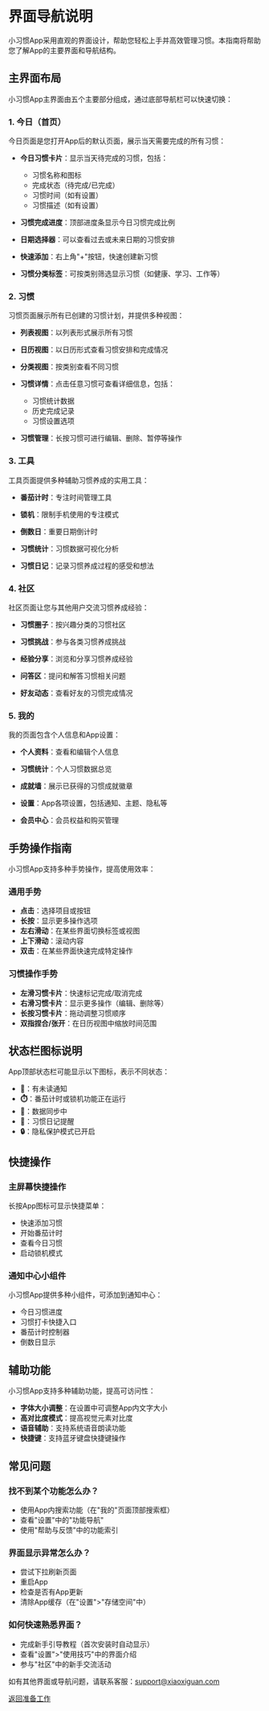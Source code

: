 # 界面导航说明

小习惯App采用直观的界面设计，帮助您轻松上手并高效管理习惯。本指南将帮助您了解App的主要界面和导航结构。

## 主界面布局

小习惯App主界面由五个主要部分组成，通过底部导航栏可以快速切换：

### 1. 今日（首页）

今日页面是您打开App后的默认页面，展示当天需要完成的所有习惯：

- **今日习惯卡片**：显示当天待完成的习惯，包括：
  - 习惯名称和图标
  - 完成状态（待完成/已完成）
  - 习惯时间（如有设置）
  - 习惯描述（如有设置）
  
- **习惯完成进度**：顶部进度条显示今日习惯完成比例
  
- **日期选择器**：可以查看过去或未来日期的习惯安排

- **快速添加**：右上角"+"按钮，快速创建新习惯

- **习惯分类标签**：可按类别筛选显示习惯（如健康、学习、工作等）

### 2. 习惯

习惯页面展示所有已创建的习惯计划，并提供多种视图：

- **列表视图**：以列表形式展示所有习惯
  
- **日历视图**：以日历形式查看习惯安排和完成情况
  
- **分类视图**：按类别查看不同习惯
  
- **习惯详情**：点击任意习惯可查看详细信息，包括：
  - 习惯统计数据
  - 历史完成记录
  - 习惯设置选项

- **习惯管理**：长按习惯可进行编辑、删除、暂停等操作

### 3. 工具

工具页面提供多种辅助习惯养成的实用工具：

- **番茄计时**：专注时间管理工具
  
- **锁机**：限制手机使用的专注模式
  
- **倒数日**：重要日期倒计时
  
- **习惯统计**：习惯数据可视化分析
  
- **习惯日记**：记录习惯养成过程的感受和想法

### 4. 社区

社区页面让您与其他用户交流习惯养成经验：

- **习惯圈子**：按兴趣分类的习惯社区
  
- **习惯挑战**：参与各类习惯养成挑战
  
- **经验分享**：浏览和分享习惯养成经验
  
- **问答区**：提问和解答习惯相关问题
  
- **好友动态**：查看好友的习惯完成情况

### 5. 我的

我的页面包含个人信息和App设置：

- **个人资料**：查看和编辑个人信息
  
- **习惯统计**：个人习惯数据总览
  
- **成就墙**：展示已获得的习惯成就徽章
  
- **设置**：App各项设置，包括通知、主题、隐私等
  
- **会员中心**：会员权益和购买管理

## 手势操作指南

小习惯App支持多种手势操作，提高使用效率：

### 通用手势

- **点击**：选择项目或按钮
- **长按**：显示更多操作选项
- **左右滑动**：在某些界面切换标签或视图
- **上下滑动**：滚动内容
- **双击**：在某些界面快速完成特定操作

### 习惯操作手势

- **左滑习惯卡片**：快速标记完成/取消完成
- **右滑习惯卡片**：显示更多操作（编辑、删除等）
- **长按习惯卡片**：拖动调整习惯顺序
- **双指捏合/张开**：在日历视图中缩放时间范围

## 状态栏图标说明

App顶部状态栏可能显示以下图标，表示不同状态：

- **🔔**：有未读通知
- **⏱️**：番茄计时或锁机功能正在运行
- **🔄**：数据同步中
- **📝**：习惯日记提醒
- **🔒**：隐私保护模式已开启

## 快捷操作

### 主屏幕快捷操作

长按App图标可显示快捷菜单：
- 快速添加习惯
- 开始番茄计时
- 查看今日习惯
- 启动锁机模式

### 通知中心小组件

小习惯App提供多种小组件，可添加到通知中心：
- 今日习惯进度
- 习惯打卡快捷入口
- 番茄计时控制器
- 倒数日显示

## 辅助功能

小习惯App支持多种辅助功能，提高可访问性：

- **字体大小调整**：在设置中可调整App内文字大小
- **高对比度模式**：提高视觉元素对比度
- **语音辅助**：支持系统语音朗读功能
- **快捷键**：支持蓝牙键盘快捷键操作

## 常见问题

### 找不到某个功能怎么办？

- 使用App内搜索功能（在"我的"页面顶部搜索框）
- 查看"设置"中的"功能导航"
- 使用"帮助与反馈"中的功能索引

### 界面显示异常怎么办？

- 尝试下拉刷新页面
- 重启App
- 检查是否有App更新
- 清除App缓存（在"设置">"存储空间"中）

### 如何快速熟悉界面？

- 完成新手引导教程（首次安装时自动显示）
- 查看"设置">"使用技巧"中的界面介绍
- 参与"社区"中的新手交流活动

如有其他界面或导航问题，请联系客服：support@xiaoxiguan.com

[返回准备工作](/FunctionGuider.md)